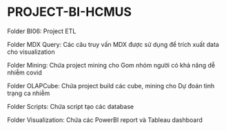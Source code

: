 # PROJECT-BI-HCMUS

Folder BI06: Project ETL

Folder MDX Query: Các câu truy vấn MDX được sử dụng để trích xuất data cho visualization

Folder Mining: Chứa project mining cho Gom nhóm người có khả năng dễ nhiễm covid 

Folder OLAPCube: Chứa project build các cube, mining cho Dự đoán tình trạng ca nhiễm

Folder Scripts: Chứa script tạo các database

Folder Visualization: Chứa các PowerBI report và Tableau dashboard
